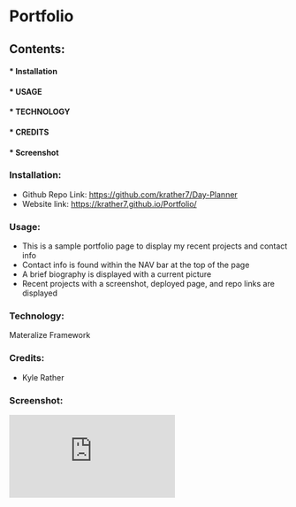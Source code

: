 # Portfolio
## Contents:
#### * Installation
#### * USAGE
#### * TECHNOLOGY
#### * CREDITS
#### * Screenshot<br>
### Installation:
* Github Repo Link: https://github.com/krather7/Day-Planner
* Website link: https://krather7.github.io/Portfolio/
### Usage:
* This is a sample portfolio page to display my recent projects and contact info
* Contact info is found within the NAV bar at the top of the page
* A brief biography is displayed with a current picture
* Recent projects with a screenshot, deployed page, and repo links are displayed
### Technology:
Materalize Framework
### Credits:
* Kyle Rather
### Screenshot:
![Screenshot](https://github.com/krather7/Portfolio/blob/main/images/screenshot.pdf)

